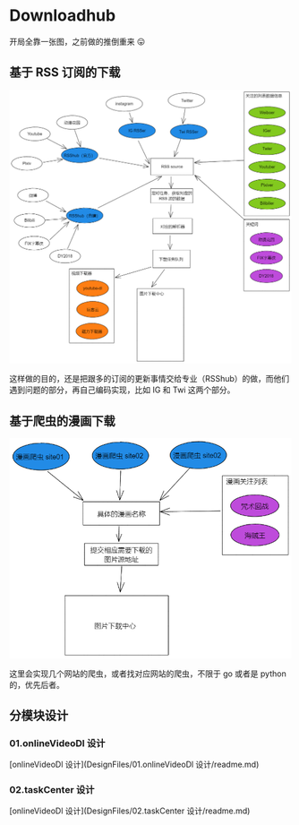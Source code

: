 # Downloadhub

开局全靠一张图，之前做的推倒重来 :stuck_out_tongue:

## 基于 RSS 订阅的下载

![all](DesignFiles/pics/rss_all.png)

这样做的目的，还是把跟多的订阅的更新事情交给专业（RSShub）的做，而他们遇到问题的部分，再自己编码实现，比如 IG 和 Twi 这两个部分。

## 基于爬虫的漫画下载

![all](DesignFiles/pics/comic_all.png)

这里会实现几个网站的爬虫，或者找对应网站的爬虫，不限于 go 或者是 python 的，优先后者。

## 分模块设计

### 01.onlineVideoDl 设计

[onlineVideoDl 设计](DesignFiles/01.onlineVideoDl 设计/readme.md)

### 02.taskCenter 设计

[onlineVideoDl 设计](DesignFiles/02.taskCenter 设计/readme.md)